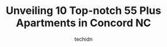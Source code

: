 ---
layout: ampstory
image: https://i0.wp.com/www.depkes.org/wp-content/uploads/2023/06/55-plus-apartments-0-in-concord-nc-1685861355.jpeg?resize=640,853
author: techidn
featured: false
description: Discover the impressive array of 55 Plus Apartments options in Concord NC, where you can find 10 of the largest 55 Plus Apartments establishments in the area. From renowned classics to hidde
title: Unveiling 10 Top-notch 55 Plus Apartments in Concord NC
cover:
   title: Unveiling 10 Top-notch 55 Plus Apartments in Concord NC
   subtitle: Rickpate
   background: https://www.depkes.org/wp-content/uploads/2023/06/55-plus-apartments-0-in-concord-nc-1685861355.jpeg

pages: 
 - layout: thirds
   top: <h1>#1 Concord Ridge</h1>
   bottom: "<p>Absolutely Love My New Place . And The Application Process Was Super Easy And Fast . Brianna Was Super Helpful And Such A Sweet Person To Help Me Find A Apt . Concord Rid</p>"
   background: https://www.depkes.org/wp-content/uploads/2023/06/55-plus-apartments-1-in-concord-nc-1685861356.jpeg
   backgroundblur: true
 - layout: thirds
   top: <h1>#2 Crown Point Luxury Apartment Homes at Crown Point Circle</h1>
   bottom: "<p>I really enjoyed my time here! Michelle is amazing and helped me out multiple times. Maintenance was quick and efficient as well. My apartment was clean and looked well k</p>"
   background: https://www.depkes.org/wp-content/uploads/2023/06/55-plus-apartments-2-in-concord-nc-1685861356.jpeg
   cta:
      link: https://www.depkes.org/blog/unveiling-10-top-notch-55-plus-apartments-in-concord-nc/
      text: Unveiling 10 Top-notch 55 Plus Apartments in Concord NC
 - layout: thirds
   top: <h1>#3 The Seasons at Poplar Tent Apartment Homes</h1>
   bottom: "<p>4735 Poplar Tent Rd, Concord, NC 28027, United States</p>"
   background: https://www.depkes.org/wp-content/uploads/2023/06/55-plus-apartments-3-in-concord-nc-1685861357.jpeg
   cta:
      link: https://www.depkes.org/blog/unveiling-10-top-notch-55-plus-apartments-in-concord-nc/
      text: Unveiling 10 Top-notch 55 Plus Apartments in Concord NC
 - layout: thirds
   top: <h1>#4 Laurel View Apartments</h1>
   bottom: "<p>350 Joshua Pl NW, Concord, NC 28027, United States</p>"
   background: https://images.unsplash.com/photo-1527066579998-dbbae57f45ce?ixlib=rb-4.0.3&ixid=MnwxMjA3fDB8MHxwaG90by1wYWdlfHx8fGVufDB8fHx8&auto=format&fit=crop&w=640&h=853&q=80
   cta:
      link: https://www.depkes.org/blog/unveiling-10-top-notch-55-plus-apartments-in-concord-nc/
      text: Unveiling 10 Top-notch 55 Plus Apartments in Concord NC
 - layout: thirds
   top: <h1>#5 Morningside of Concord</h1>
   bottom: "<p>500 Penny Ln NE, Concord, NC 28025, United States</p>"
   background: https://images.unsplash.com/photo-1540457036297-448b6b99e91c?ixlib=rb-4.0.3&ixid=MnwxMjA3fDB8MHxwaG90by1wYWdlfHx8fGVufDB8fHx8&auto=format&fit=crop&w=640&h=853&q=80
   cta:
      link: https://www.depkes.org/blog/unveiling-10-top-notch-55-plus-apartments-in-concord-nc/
      text: Unveiling 10 Top-notch 55 Plus Apartments in Concord NC
 - layout: thirds
   top: <h1>#6 Holiday Crescent Heights</h1>
   bottom: "<p>240 Branchview Dr NE, Concord, NC 28025, United States</p>"
   background: https://images.unsplash.com/photo-1488554378835-f7acf46e6c98?ixlib=rb-4.0.3&ixid=MnwxMjA3fDB8MHxwaG90by1wYWdlfHx8fGVufDB8fHx8&auto=format&fit=crop&w=640&h=853&q=80
   cta:
      link: https://www.depkes.org/blog/unveiling-10-top-notch-55-plus-apartments-in-concord-nc/
      text: Unveiling 10 Top-notch 55 Plus Apartments in Concord NC
 - layout: thirds
   top: <h1>#7 The Retreat at Concord & Williamsburg</h1>
   bottom: "<p>1000 Woodbrook Pl NE, Concord, NC 28025, United States</p>"
   background: https://images.unsplash.com/photo-1489694553447-4c9339da310d?ixlib=rb-4.0.3&ixid=MnwxMjA3fDB8MHxwaG90by1wYWdlfHx8fGVufDB8fHx8&auto=format&fit=crop&w=640&h=853&q=80
   cta:
      link: https://www.depkes.org/blog/unveiling-10-top-notch-55-plus-apartments-in-concord-nc/
      text: Unveiling 10 Top-notch 55 Plus Apartments in Concord NC
 - layout: thirds
   middle: Continue reading...
   background: https://images.unsplash.com/photo-1599422314077-f4dfdaa4cd09?ixlib=rb-4.0.3&ixid=MnwxMjA3fDB8MHxwaG90by1wYWdlfHx8fGVufDB8fHx8&auto=format&fit=crop&w=640&h=853&q=80
   cta:
      link: https://www.depkes.org/blog/unveiling-10-top-notch-55-plus-apartments-in-concord-nc/
      text: Unveiling 10 Top-notch 55 Plus Apartments in Concord NC
      
---
